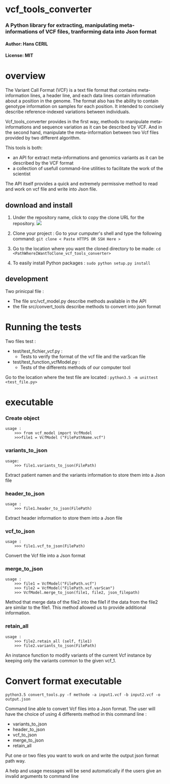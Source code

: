 # vcf_tools_converter

### A Python library for extracting, manipulating meta-informations of VCF files, tranforming data into Json format

#### Author: Hans CERIL

#### License: MIT

# overview

The Variant Call Format (VCF) is a text file format that contains meta-information
lines, a header line, and each data lines contain information about a position
in the genome.  The format also has the ability to contain genotype information on
samples for each position. It intended to concisely describe reference-indexed variations
between individuals.

Vcf_tools_converter provides in the first way, methods to manipulate meta-informations and sequence variation
as it can be described by VCF. And in the second hand, manipulate the meta-information between two Vcf files provided
by two different algorithm.

This tools is both:
-   an API for extract meta-informations and genomics variants as it can be described by the VCF format
-   a collection of usefull command-line utilities to facilitate the work of the scientist

The API itself provides a quick and extremely permissive method to read and work on vcf file and write into Json file.

## download and install

1. Under the repository name, click to copy the clone URL for the repository. ![](https://help.github.com/assets/images/help/repository/clone-repo-clone-url-button.png)

2. Clone your project : Go to your cumputer's shell and type the following command: `git clone < Paste HTTPS OR SSH Here > `

2. Go to the location where you want the cloned directory to be made:  `cd <PathWhereIWantToClone_vcf_tools_converter>`

3. To easily install Python packages : `sudo python setup.py install`

## development

Two prinicpal file :
-   The file src/vcf_model.py describe methods available in the API
-   the file src/convert_tools describe methods to convert into json format

# Running the tests

Two files test :
-   test/test_fichier_vcf.py :
    -    Tests to verify the format of the vcf file and the varScan file    
-   test/test_function_vcfModel.py :
    -   Tests of the differents methods of our computer tool

Go to the location where the test file are located : `python3.5 -m unittest <test_file.py> `

# executable

### Create object

    usage :
        >>> from vcf_model import VcfModel
        >>>file1 = VcfModel ("FilePathName.vcf")

### variants_to_json


    usage:
        >>> file1.variants_to_json(FilePath)
Extract patient namen and the variants information to store them into a Json file

### header_to_json

    usage :
        >>> file1.header_to_json(FilePath)

Extract header information to store them into a Json file

### vcf_to_json

    usage :
        >>> file1.vcf_to_json(FilePath)

Convert the Vcf file into a Json format


### merge_to_json
    usage :
        >>> file1 = VcfModel("FilePath.vcf")
        >>> file2 = VcfModel("FilePath.vcf.varScan")
        >>> VcfModel.merge_to_json(file1, file2, json_filepath)

Method that merge data of the file2 into the file1 if the data from the file2
are similar to the file1.
This method allowed us to provide additional information.

### retain_all
    usage :
        >>> file2.retain_all (self, file1)
        >>> file2.variants_to_json(FilePath)

An instance function to modify variants of the current Vcf instance by keeping
only the variants common to the given vcf_1.

# Convert format executable

    python3.5 convert_tools.py -f methode -a input1.vcf -b input2.vcf -o output.json

Command line able to convert Vcf files into a Json format.
The user will have the choice of using 4 differents method in this command line :

-   variants_to_json
-   header_to_json
-   vcf_to_json
-   merge_to_json
-   retain_all

Put one or two files you want to work on and write the output json format path way.

A help and usage messages will be send automatically if the users give an invalid arguments
to command line

